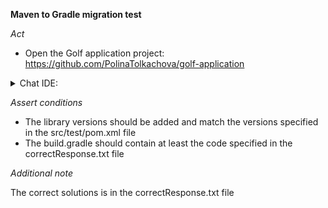 **Maven to Gradle migration test**

*Act*

- Open the Golf application project:
https://github.com/PolinaTolkachova/golf-application

<details>
<summary>Chat IDE:</summary>

- Go to file src/test/pom.xml
- Highlight the code
- Open the chat AI interface and enter:

```
Convert the Maven POM file to a Gradle build file
```

- Submit the question

</details>

*Assert conditions*

- The library versions should be added and match the versions specified in the src/test/pom.xml file
- The build.gradle should contain at least the code specified in the correctResponse.txt file

*Additional note*

The correct solutions is in the correctResponse.txt file